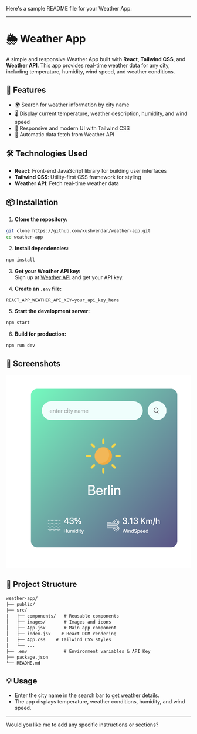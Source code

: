 Here's a sample README file for your Weather App:  

---

# 🌦️ Weather App  

A simple and responsive Weather App built with **React**, **Tailwind CSS**, and **Weather API**. This app provides real-time weather data for any city, including temperature, humidity, wind speed, and weather conditions.  

## 🚀 Features  
- 🌍 Search for weather information by city name  
- 🌡️ Display current temperature, weather description, humidity, and wind speed  
- 🎨 Responsive and modern UI with Tailwind CSS  
- 🔄 Automatic data fetch from Weather API  

## 🛠️ Technologies Used  
- **React**: Front-end JavaScript library for building user interfaces  
- **Tailwind CSS**: Utility-first CSS framework for styling  
- **Weather API**: Fetch real-time weather data  

## 📦 Installation  

1. **Clone the repository:**  
```bash  
git clone https://github.com/kushvendar/weather-app.git  
cd weather-app  
```  

2. **Install dependencies:**  
```bash  
npm install  
```  

3. **Get your Weather API key:**  
Sign up at [Weather API](https://www.weatherapi.com/) and get your API key.  

4. **Create an `.env` file:**  
```plaintext  
REACT_APP_WEATHER_API_KEY=your_api_key_here  
```  

5. **Start the development server:**  
```bash  
npm start  
```  

6. **Build for production:**  
```bash  
npm run dev  
```  

## 📸 Screenshots  

![Weather App Screenshot](screenshot.png)  

## 📂 Project Structure  

```  
weather-app/  
├── public/  
├── src/  
│   ├── components/   # Reusable components  
│   ├── images/       # Images and icons  
│   ├── App.jsx       # Main app component  
│   ├── index.jsx    # React DOM rendering  
│   ├── App.css    # Tailwind CSS styles  
│   └── ...  
├── .env              # Environment variables & API Key
├── package.json  
└── README.md  
```  

## 💡 Usage  

- Enter the city name in the search bar to get weather details.  
- The app displays temperature, weather conditions, humidity, and wind speed.  

---

Would you like me to add any specific instructions or sections?